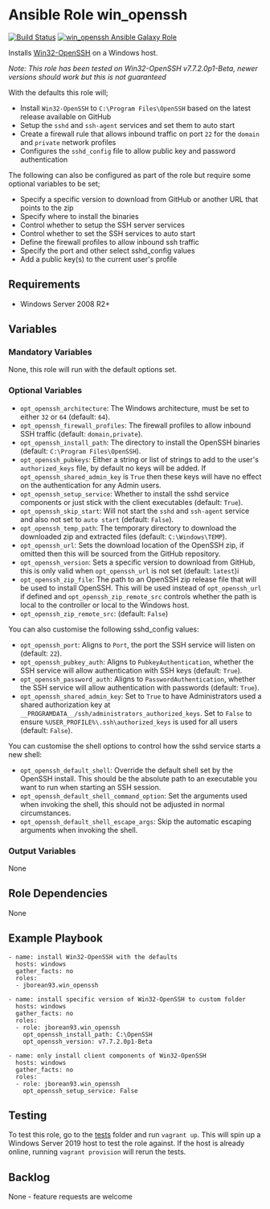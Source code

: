 # Ansible Role win_openssh

[![Build Status](https://travis-ci.org/jborean93/ansible-role-win_openssh.svg?branch=master)](https://travis-ci.org/jborean93/ansible-role-win_openssh)
[![win_openssh Ansible Galaxy Role](https://img.shields.io/ansible/role/31890.svg)](https://galaxy.ansible.com/jborean93/win_openssh)

Installs [Win32-OpenSSH](https://github.com/PowerShell/Win32-OpenSSH) on a
Windows host.

_Note: This role has been tested on Win32-OpenSSH v7.7.2.0p1-Beta, newer versions should work but this is not guaranteed_

With the defaults this role will;

* Install `Win32-OpenSSH` to `C:\Program Files\OpenSSH` based on the latest release available on GitHub
* Setup the `sshd` and `ssh-agent` services and set them to auto start
* Create a firewall rule that allows inbound traffic on port `22` for the `domain` and `private` network profiles
* Configures the `sshd_config` file to allow public key and password authentication

The following can also be configured as part of the role but require some
optional variables to be set;

* Specify a specific version to download from GitHub or another URL that points to the zip
* Specify where to install the binaries
* Control whether to setup the SSH server services
* Control whether to set the SSH services to auto start
* Define the firewall profiles to allow inbound ssh traffic
* Specify the port and other select sshd\_config values
* Add a public key(s) to the current user's profile


## Requirements

* Windows Server 2008 R2+


## Variables

### Mandatory Variables

None, this role will run with the default options set.

### Optional Variables

* `opt_openssh_architecture`: The Windows architecture, must be set to either `32` or `64` (default: `64`).
* `opt_openssh_firewall_profiles`: The firewall profiles to allow inbound SSH traffic (default: `domain,private`).
* `opt_openssh_install_path`: The directory to install the OpenSSH binaries (default: `C:\Program Files\OpenSSH`).
* `opt_openssh_pubkeys`: Either a string or list of strings to add to the user's `authorized_keys` file, by default no keys will be added. If `opt_openssh_shared_admin_key` is `True` then these keys will have no effect on the authentication for any Admin users.
* `opt_openssh_setup_service`: Whether to install the sshd service components or just stick with the client executables (default: `True`).
* `opt_openssh_skip_start`: Will not start the `sshd` and `ssh-agent` service and also not set to `auto start` (default: `False`).
* `opt_openssh_temp_path`: The temporary directory to download the downloaded zip and extracted files (default: `C:\Windows\TEMP`).
* `opt_openssh_url`: Sets the download location of the OpenSSH zip, if omitted then this will be sourced from the GitHub repository.
* `opt_openssh_version`: Sets a specific version to download from GitHub, this is only valid when `opt_openssh_url` is not set (default: `latest`)i
* `opt_openssh_zip_file`: The path to an OpenSSH zip release file that will be used to install OpenSSH. This will be used instead of `opt_openssh_url` if defined and `opt_openssh_zip_remote_src` controls whether the path is local to the controller or local to the Windows host.
* `opt_openssh_zip_remote_src`: (default: `False`)

You can also customise the following sshd\_config values:

* `opt_openssh_port`: Aligns to `Port`, the port the SSH service will listen on (default: `22`).
* `opt_openssh_pubkey_auth`: Aligns to `PubkeyAuthentication`, whether the SSH service will allow authentication with SSH keys (default: `True`).
* `opt_openssh_password_auth`: Aligns to `PasswordAuthentication`, whether the SSH service will allow authentication with passwords (default: `True`).
* `opt_openssh_shared_admin_key`: Set to `True` to have Administrators used a shared authorization key at `__PROGRAMDATA__/ssh/administrators_authorized_keys`. Set to `False` to ensure `%USER_PROFILE%\.ssh\authorized_keys` is used for all users (default: `False`).

You can customise the shell options to control how the sshd service starts a new shell:

* `opt_openssh_default_shell`: Override the default shell set by the OpenSSH install. This should be the absolute path to an executable you want to run when starting an SSH session.
* `opt_openssh_default_shell_command_option`: Set the arguments used when invoking the shell, this should not be adjusted in normal circumstances.
* `opt_openssh_default_shell_escape_args`: Skip the automatic escaping arguments when invoking the shell.

### Output Variables

None


## Role Dependencies

None


## Example Playbook

```
- name: install Win32-OpenSSH with the defaults
  hosts: windows
  gather_facts: no
  roles:
  - jborean93.win_openssh

- name: install specific version of Win32-OpenSSH to custom folder
  hosts: windows
  gather_facts: no
  roles:
  - role: jborean93.win_openssh
    opt_openssh_install_path: C:\OpenSSH
    opt_openssh_version: v7.7.2.0p1-Beta

- name: only install client components of Win32-OpenSSH
  hosts: windows
  gather_facts: no
  roles:
  - role: jborean93.win_openssh
    opt_openssh_setup_service: False
```


## Testing

To test this role, go to the [tests](tests) folder and run `vagrant up`. This
will spin up a Windows Server 2019 host to test the role against. If the host
is already online, running `vagrant provision` will rerun the tests.


## Backlog

None - feature requests are welcome

